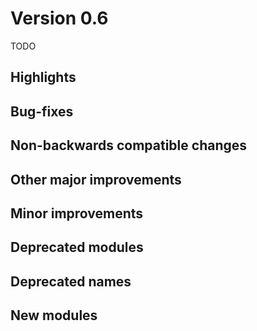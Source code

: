 Version 0.6
===============

TODO

Highlights
----------

Bug-fixes
---------

Non-backwards compatible changes
--------------------------------

Other major improvements
------------------------

Minor improvements
------------------

Deprecated modules
------------------

Deprecated names
----------------

New modules
-----------
